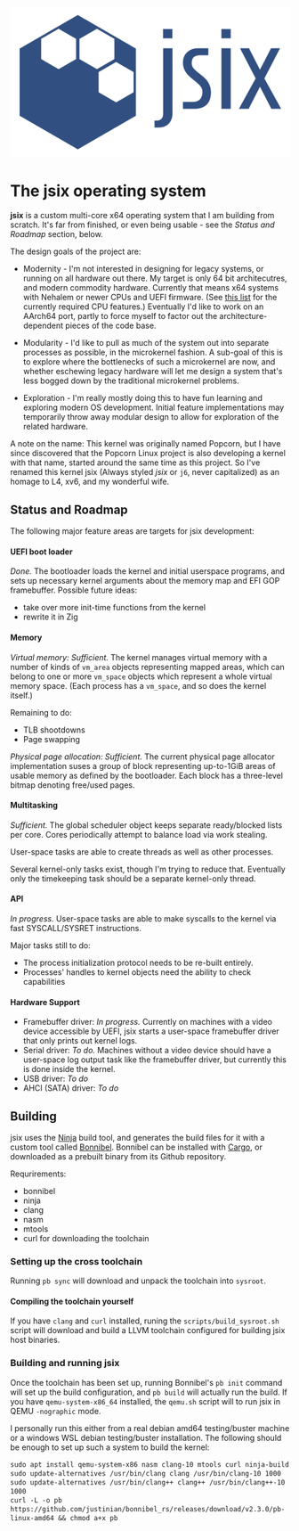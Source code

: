 ![jsix](assets/jsix.svg)

# The jsix operating system

**jsix** is a custom multi-core x64 operating system that I am building from
scratch. It's far from finished, or even being usable - see the *Status and
Roadmap* section, below.

The design goals of the project are:

* Modernity - I'm not interested in designing for legacy systems, or running on
  all hardware out there. My target is only 64 bit architecutres, and modern
  commodity hardware. Currently that means x64 systems with Nehalem or newer
  CPUs and UEFI firmware. (See [this list][cpu_features] for the currently
  required CPU features.) Eventually I'd like to work on an AArch64 port,
  partly to force myself to factor out the architecture-dependent pieces of the
  code base.

* Modularity - I'd like to pull as much of the system out into separate
  processes as possible, in the microkernel fashion. A sub-goal of this is to
  explore where the bottlenecks of such a microkernel are now, and whether
  eschewing legacy hardware will let me design a system that's less bogged down
  by the traditional microkernel problems.

* Exploration - I'm really mostly doing this to have fun learning and exploring
  modern OS development. Initial feature implementations may temporarily throw
  away modular design to allow for exploration of the related hardware.

A note on the name: This kernel was originally named Popcorn, but I have since
discovered that the Popcorn Linux project is also developing a kernel with that
name, started around the same time as this project. So I've renamed this kernel
jsix (Always styled _jsix_ or `j6`, never capitalized) as an homage to L4, xv6,
and my wonderful wife.

[cpu_features]: https://github.com/justinian/jsix/blob/master/src/libraries/cpu/include/cpu/features.inc

## Status and Roadmap

The following major feature areas are targets for jsix development:

#### UEFI boot loader

_Done._ The bootloader loads the kernel and initial userspace programs, and
sets up necessary kernel arguments about the memory map and EFI GOP
framebuffer. Possible future ideas:

- take over more init-time functions from the kernel
- rewrite it in Zig

#### Memory

_Virtual memory: Sufficient._ The kernel manages virtual memory with a number
of kinds of `vm_area` objects representing mapped areas, which can belong to
one or more `vm_space` objects which represent a whole virtual memory space.
(Each process has a `vm_space`, and so does the kernel itself.)

Remaining to do:

- TLB shootdowns
- Page swapping

_Physical page allocation: Sufficient._ The current physical page allocator
implementation suses a group of block representing up-to-1GiB areas of usable
memory as defined by the bootloader. Each block has a three-level bitmap
denoting free/used pages.

#### Multitasking

_Sufficient._ The global scheduler object keeps separate ready/blocked lists
per core. Cores periodically attempt to balance load via work stealing.

User-space tasks are able to create threads as well as other processes.

Several kernel-only tasks exist, though I'm trying to reduce that. Eventually
only the timekeeping task should be a separate kernel-only thread.

#### API

_In progress._ User-space tasks are able to make syscalls to the kernel via
fast SYSCALL/SYSRET instructions.

Major tasks still to do:

- The process initialization protocol needs to be re-built entirely.
- Processes' handles to kernel objects need the ability to check capabilities

#### Hardware Support

  * Framebuffer driver: _In progress._ Currently on machines with a video
	device accessible by UEFI, jsix starts a user-space framebuffer driver that
	only prints out kernel logs.
  * Serial driver: _To do._ Machines without a video device should have a
	user-space log output task like the framebuffer driver, but currently this
	is done inside the kernel.
  * USB driver: _To do_
  * AHCI (SATA) driver: _To do_

## Building

jsix uses the [Ninja][] build tool, and generates the build files for it with a
custom tool called [Bonnibel][]. Bonnibel can be installed with [Cargo][], or
downloaded as a prebuilt binary from its Github repository.

[Ninja]:    https://ninja-build.org
[Bonnibel]: https://github.com/justinian/bonnibel_rs
[Cargo]:    https://crates.io/crates/bonnibel

Requrirements:

* bonnibel
* ninja
* clang
* nasm
* mtools
* curl for downloading the toolchain

### Setting up the cross toolchain

Running `pb sync` will download and unpack the toolchain into `sysroot`. 

#### Compiling the toolchain yourself

If you have `clang` and `curl` installed, runing the `scripts/build_sysroot.sh`
script will download and build a LLVM toolchain configured for building jsix
host binaries.

### Building and running jsix

Once the toolchain has been set up, running Bonnibel's `pb init` command will
set up the build configuration, and `pb build` will actually run the build.  If
you have `qemu-system-x86_64` installed, the `qemu.sh` script will to run jsix
in QEMU `-nographic` mode.

I personally run this either from a real debian amd64 testing/buster machine or
a windows WSL debian testing/buster installation. The following should be
enough to set up such a system to build the kernel:

    sudo apt install qemu-system-x86 nasm clang-10 mtools curl ninja-build
    sudo update-alternatives /usr/bin/clang clang /usr/bin/clang-10 1000
    sudo update-alternatives /usr/bin/clang++ clang++ /usr/bin/clang++-10 1000
	curl -L -o pb https://github.com/justinian/bonnibel_rs/releases/download/v2.3.0/pb-linux-amd64 && chmod a+x pb

